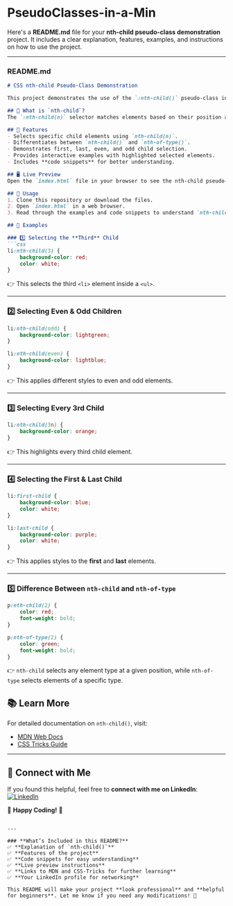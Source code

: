 # PseudoClasses-in-a-Min 

Here's a **README.md** file for your **nth-child pseudo-class demonstration** project. It includes a clear explanation, features, examples, and instructions on how to use the project.  

---

### **README.md**
```md
# CSS nth-child Pseudo-Class Demonstration

This project demonstrates the use of the `:nth-child()` pseudo-class in CSS, allowing developers to select elements based on their position inside a parent element.

## 📌 What is `nth-child`?
The `:nth-child(n)` selector matches elements based on their position among their siblings. It can be used with numeric values, formulas, or keywords like `odd` and `even`.

## 🎯 Features
- Selects specific child elements using `nth-child(n)`.
- Differentiates between `nth-child()` and `nth-of-type()`.
- Demonstrates first, last, even, and odd child selection.
- Provides interactive examples with highlighted selected elements.
- Includes **code snippets** for better understanding.

## 🖥️ Live Preview
Open the `index.html` file in your browser to see the nth-child pseudo-classes in action.

## 🚀 Usage
1. Clone this repository or download the files.
2. Open `index.html` in a web browser.
3. Read through the examples and code snippets to understand `nth-child()` usage.

## 📌 Examples

### 1️⃣ Selecting the **Third** Child
```css
li:nth-child(3) {
    background-color: red;
    color: white;
}
```
👉 This selects the third `<li>` element inside a `<ul>`.

---

### 2️⃣ Selecting **Even & Odd** Children
```css
li:nth-child(odd) {
    background-color: lightgreen;
}

li:nth-child(even) {
    background-color: lightblue;
}
```
👉 This applies different styles to even and odd elements.

---

### 3️⃣ Selecting Every **3rd Child**
```css
li:nth-child(3n) {
    background-color: orange;
}
```
👉 This highlights every third child element.

---

### 4️⃣ Selecting the **First & Last** Child
```css
li:first-child {
    background-color: blue;
    color: white;
}

li:last-child {
    background-color: purple;
    color: white;
}
```
👉 This applies styles to the **first** and **last** elements.

---

### 5️⃣ Difference Between `nth-child` and `nth-of-type`
```css
p:nth-child(2) {
    color: red;
    font-weight: bold;
}

p:nth-of-type(2) {
    color: green;
    font-weight: bold;
}
```
👉 `nth-child` selects any element type at a given position, while `nth-of-type` selects elements of a specific type.

## 📚 Learn More
For detailed documentation on `nth-child()`, visit:
- [MDN Web Docs](https://developer.mozilla.org/en-US/docs/Web/CSS/:nth-child)
- [CSS Tricks Guide](https://css-tricks.com/almanac/selectors/n/nth-child/)

---

## 📩 Connect with Me
If you found this helpful, feel free to **connect with me on LinkedIn**:
[![LinkedIn](https://img.shields.io/badge/LinkedIn-Connect-blue)](https://www.linkedin.com/in/aashir-zayd-b28136275/)

🚀 **Happy Coding!** 🎨
```

---

### **What’s Included in this README?**
✅ **Explanation of `nth-child()`**  
✅ **Features of the project**  
✅ **Code snippets for easy understanding**  
✅ **Live preview instructions**  
✅ **Links to MDN and CSS-Tricks for further learning**  
✅ **Your LinkedIn profile for networking**  

This README will make your project **look professional** and **helpful for beginners**. Let me know if you need any modifications! 🚀
